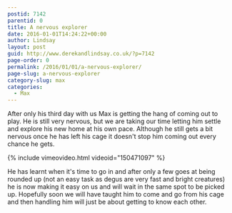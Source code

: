 ```yaml
---
postid: 7142
parentid: 0
title: A nervous explorer
date: 2016-01-01T14:24:22+00:00
author: Lindsay
layout: post
guid: http://www.derekandlindsay.co.uk/?p=7142
page-order: 0
permalink: /2016/01/01/a-nervous-explorer/
page-slug: a-nervous-explorer
category-slug: max
categories:
  - Max
---
```

After only his third day with us Max is getting the hang of coming out to play. He is still very nervous, but we are taking our time letting him settle and explore his new home at his own pace. Although he still gets a bit nervous once he has left his cage it doesn't stop him coming out every chance he gets.

{% include vimeovideo.html videoid="150471097" %}

He has learnt when it's time to go in and after only a few goes at being rounded up (not an easy task as degus are very fast and bright creatures) he is now making it easy on us and will wait in the same spot to be picked up. Hopefully soon we will have taught him to come and go from his cage and then handling him will just be about getting to know each other.